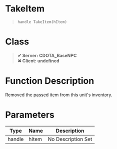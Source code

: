 # TakeItem
> `handle TakeItem(hItem)`
# Class
> __✔ Server: CDOTA_BaseNPC__  
> __✖ Client: undefined__  
# Function Description
Removed the passed item from this unit's inventory.
# Parameters
Type|Name|Description
--|--|--
handle|hItem|No Description Set
